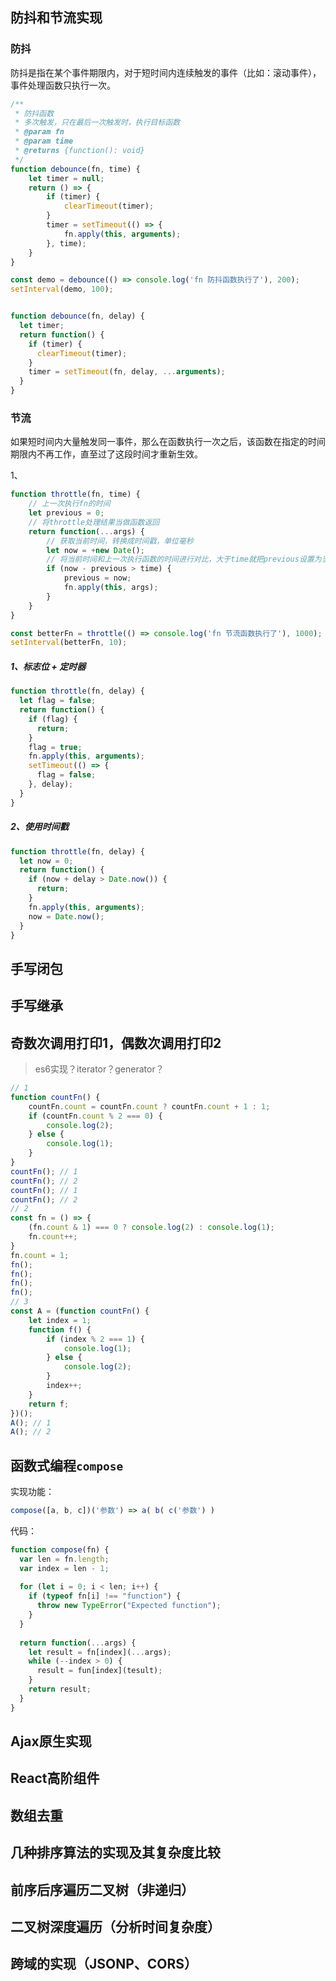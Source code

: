 


## 防抖和节流实现

### 防抖

防抖是指在某个事件期限内，对于短时间内连续触发的事件（比如：滚动事件），事件处理函数只执行一次。

```js
/**
 * 防抖函数
 * 多次触发，只在最后一次触发时，执行目标函数
 * @param fn
 * @param time
 * @returns {function(): void}
 */
function debounce(fn, time) {
    let timer = null;
    return () => {
        if (timer) {
            clearTimeout(timer);
        }
        timer = setTimeout(() => {
            fn.apply(this, arguments);
        }, time);
    }
}

const demo = debounce(() => console.log('fn 防抖函数执行了'), 200);
setInterval(demo, 100);


function debounce(fn, delay) {
  let timer;
  return function() {
    if (timer) {
      clearTimeout(timer);
    }
    timer = setTimeout(fn, delay, ...arguments);
  }
}
```

### 节流

如果短时间内大量触发同一事件，那么在函数执行一次之后，该函数在指定的时间期限内不再工作，直至过了这段时间才重新生效。

1、

```js
function throttle(fn, time) {
    // 上一次执行fn的时间
    let previous = 0;
    // 将throttle处理结果当做函数返回
    return function(...args) {
        // 获取当前时间，转换成时间戳，单位毫秒
        let now = +new Date();
        // 将当前时间和上一次执行函数的时间进行对比，大于time就把previous设置为当前时间并执行fn函数
        if (now - previous > time) {
            previous = now;
            fn.apply(this, args);
        }
    }
}

const betterFn = throttle(() => console.log('fn 节流函数执行了'), 1000);
setInterval(betterFn, 10);
```

##### 1、标志位 + 定时器

```js
function throttle(fn, delay) {
  let flag = false;
  return function() {
    if (flag) {
      return;
    }
    flag = true;
    fn.apply(this, arguments);
    setTimeout(() => {
      flag = false;
    }, delay);
  }
}
```

##### 2、使用时间戳

```js
function throttle(fn, delay) {
  let now = 0;
  return function() {
    if (now + delay > Date.now()) {
      return;
    }
    fn.apply(this, arguments);
    now = Date.now();
  }
}
```


## 手写闭包

## 手写继承

## 奇数次调用打印1，偶数次调用打印2

> es6实现？iterator？generator？

```js
// 1
function countFn() {
    countFn.count = countFn.count ? countFn.count + 1 : 1;
    if (countFn.count % 2 === 0) {
        console.log(2);
    } else {
        console.log(1);
    }
}
countFn(); // 1
countFn(); // 2
countFn(); // 1
countFn(); // 2
// 2
const fn = () => {
    (fn.count & 1) === 0 ? console.log(2) : console.log(1);
    fn.count++;
}
fn.count = 1;
fn();
fn();
fn();
fn();
// 3
const A = (function countFn() {
    let index = 1;
    function f() {
        if (index % 2 === 1) {
            console.log(1);
        } else {
            console.log(2);
        }
        index++;
    }
    return f;
})();
A(); // 1
A(); // 2
```






## 函数式编程`compose`

实现功能：

```js
compose([a, b, c])('参数') => a( b( c('参数') ) 
```

代码：

```js
function compose(fn) {
  var len = fn.length;
  var index = len - 1;
  
  for (let i = 0; i < len; i++) {
    if (typeof fn[i] !== "function") {
      throw new TypeError("Expected function");
    }
  }
  
  return function(...args) {
    let result = fn[index](...args);
    while (--index > 0) {
      result = fun[index](tesult);
    }
    return result;
  }
}
```













## Ajax原生实现

## React高阶组件

## 数组去重

## 几种排序算法的实现及其复杂度比较

## 前序后序遍历二叉树（非递归）

## 二叉树深度遍历（分析时间复杂度）

## 跨域的实现（JSONP、CORS）

